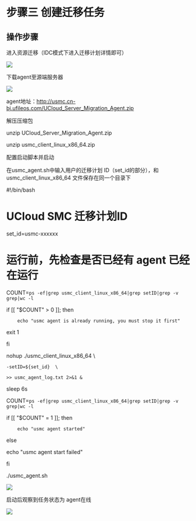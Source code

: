 # 步骤三 创建迁移任务

## 操作步骤

进入资源迁移（IDC模式下进入迁移计划详情即可）

![](http://usmc-doc.cn-bj.ufileos.com/stepthree001.png)

下载agent至源端服务器

![](http://usmc-doc.cn-bj.ufileos.com/stepthree002.png)

agent地址：http://usmc.cn-bj.ufileos.com/UCloud_Server_Migration_Agent.zip

解压压缩包

unzip UCloud_Server_Migration_Agent.zip

unzip usmc_client_linux_x86_64.zip

配置启动脚本并启动

在usmc_agent.sh中输入用户的迁移计划 ID（set_id的部分），和 usmc_client_linux_x86_64 文件保存在同一个目录下

#!/bin/bash

# UCloud SMC 迁移计划ID

set_id=usmc-xxxxxx

# 运行前，先检查是否已经有 agent 已经在运行

COUNT=`ps -ef|grep usmc_client_linux_x86_64|grep setID|grep -v grep|wc -l`

if [[ "$COUNT" > 0 ]]; then

        echo "usmc agent is already running, you must stop it first"

  exit 1

fi

nohup ./usmc_client_linux_x86_64 \

    -setID=${set_id}  \

    >> usmc_agent_log.txt 2>&1 &

sleep 6s

COUNT=`ps -ef|grep usmc_client_linux_x86_64|grep setID|grep -v grep|wc -l`

if [[ "$COUNT" = 1 ]]; then

        echo "usmc agent started"

else

  echo "usmc agent start failed"

fi



./usmc_agent.sh 

![](http://usmc-doc.cn-bj.ufileos.com/stepthree003.png)

启动后观察到任务状态为 agent在线

![](http://usmc-doc.cn-bj.ufileos.com/stepthree004.png)
